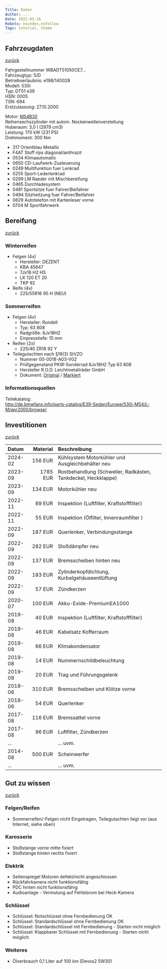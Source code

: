 ```yaml
---
Title: Daten
Author: ...
Date: 2022-05-16
Robots: noindex,nofollow
Tags: tutorial, theme
---
```


## Fahrzeugdaten

[zurück](../)

Fahrgestellnummer WBADT51050CE7...  
Fahrzeugtyp: 5/D  
Betriebserlaubnis: e198/140028  
Modell: 530i  
Typ: DT51 e39  
HSN: 0005  
TSN: 694  
Erstzulassung: 27.10.2000

Motor: [M54B30](https://de.wikipedia.org/wiki/BMW_M54)  
Reihensechszylinder mit autom. Nockenwellenverstellung  
Huberaum: 3,0 l (2979 cm3)  
Leistung: 170 kW (231 PS)  
Drehmoment: 300 Nm

* 317 Orientblau Metallic
* F4AT Stoff rips diagonal/anthrazit
* 0534 Klimaautomatic
* 0650 CD-Laufwerk-Zusteuerung
* 0249 Multifunktion fuer Lenkrad
* 0255 Sport-Lederlenkrad
* 0299 LM Raeder mit Mischbereifung
* 0465 Durchladesystem
* 0481 Sportsitze fuer Fahrer/Beifahrer
* 0494 Sitzheitzung fuer Fahrer/Beifahrer
* 0629 Autotelefon mit Kartenleser vorne
* 0704 M Sportfahrwerk

## Bereifung

[zurück](../)

### Winterreifen

* Felgen (4x)
  * Hersteller: DEZENT
  * KBA 45847
  * 7Jx16 H2 HS
  * LK 120 ET 20
  * TKP 92
* Reife (4x)
  * 225/55R16 95 H (NEU)

### Sommerreifen

* Felgen (4x)
  * Hersteller: Rondell
  * Typ: 63 808
  * Radgröße: 8Jx18H2
  * Einpresstiefe: 15 mm
* Reifen (2x)
  * 225/40 ZR18 92 Y
* Teilegutachten nach §19(3) StVZO
  * Nummer 00-0018-A03-V02
  * Prüfgegenstand PKW-Sonderrad 8Jx18H2 Typ 63 808
  * Hersteller R.O.D. Leichtmetallräder GmbH
  * Dokument: [Original](../assets/pdf/Teilegutachten_00-0018-A03-V02.pdf) / [Markiert](../assets/pdf/Teilegutachten_00-0018-A03-V02_530i_e39.pdf)

### Informationsquellen

Teilekatalog:  
<http://de.bmwfans.info/parts-catalog/E39-Sedan/Europe/530i-M54/L-M/apr2000/browse/>

## Investitionen

[zurück](../)

Datum   | Material | Beschreibung
:--     | --:      | :--
2024-02 |  156 EUR | Kühlsystem Motorkühler und Ausgleichbehälter neu
2023-09 | 1785 EUR | Rostbehandlung (Schweller, Radkästen, Tankdeckel, Heckklappe)
2023-09 |  134 EUR | Motorkühler neu
2022-11 |   89 EUR | Inspektion (Luftfilter, Kraftstofffilter)
2022-11 |   55 EUR | Inspektion (Ölfilter, Innenraumfilter )
2022-09 |  187 EUR | Querlenker, Verbindungsstange
2022-09 |  282 EUR | Stoßdämpfer neu
2022-09 |  137 EUR | Bremsscheiben hinten neu
2022-09 |  183 EUR | Zylinderkopfdichtung, Kurbelgehäuseentlüftung
2022-09 |   57 EUR | Zündkerzen
2020-07 |  100 EUR | Akku-Exide-PremiumEA1000
2019-08 |   40 EUR | Inspektion (Luftfilter, Kraftstofffilter)
2019-08 |   46 EUR | Kabelsatz Kofferraum
2019-08 |   66 EUR | Klimakondensator
2019-08 |   14 EUR | Nummernschildbeleuchtung
2019-08 |   20 EUR | Trag und Führungsgelenk
2018-06 |  310 EUR | Bremsscheiben und Klötze vorne
2018-06 |   54 EUR | Querlenker
2017-08 |  116 EUR | Bremssattel vorne
2017-08 |   96 EUR | Luftfilter, Zündkerzen
...     |          | ... uvm.
2014-08 |  500 EUR | Scheinwerfer
...     |          | ... uvm.

## Gut zu wissen

[zurück](../)

### Felgen/Reifen

* Sommerreifen/-Felgen nicht Eingetragen, Teilegutachten liegt vor (aus Internet, siehe oben)

### Karosserie

* Stoßstange vorne mitte fixiert
* Stoßstange hinten rechts fixiert

### Elektrik

* Seitenspiegel Motoren defekt/nicht angeschlossen
* Rückfahrkamera nicht funktionsfähig
* PDC hinten nicht funktionsfähig
* Audioanlage - Vermutung auf Fehlstsrom bei Heck-Kamera

### Schlüssel

* Schlüssel: Notschlüssel ohne Fernbedienung OK
* Schlüssel: Standardschlüssel ohne Fernbedienung OK
* Schlüssel: Standardschlüssel mit Fernbedienung - Starten nicht möglich
* Schlüssel: Klappbarer Schlüssel mit Fernbedienung - Starten nicht möglich

### Weiteres

* Ölverbrauch 0,1 Liter auf 100 km (Devos2 5W30)
